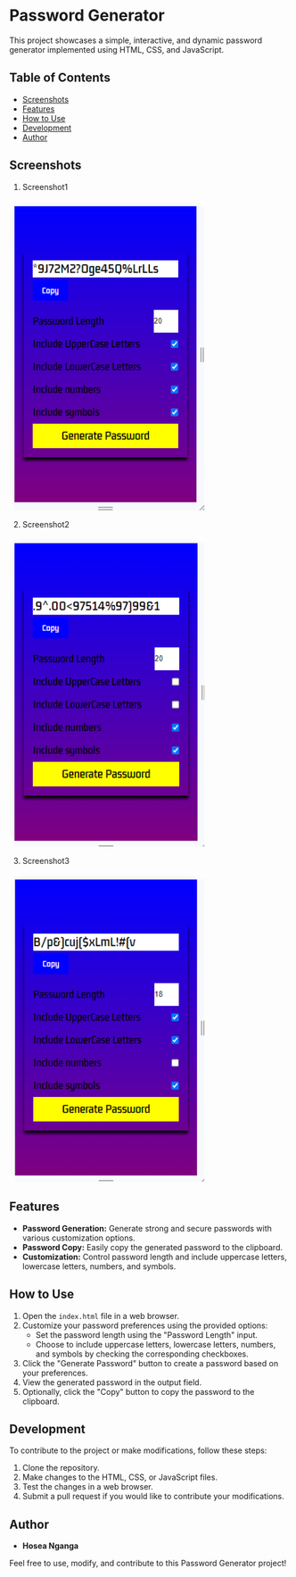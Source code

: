 # Password Generator

This project showcases a simple, interactive, and dynamic password generator implemented using HTML, CSS, and JavaScript.

## Table of Contents
- [Screenshots](#screenshots)
- [Features](#features)
- [How to Use](#how-to-use)
- [Development](#development)
- [Author](#author)


## Screenshots

1. Screenshot1
<img src="screenshots/screenshot1.PNG" width="350px">

2. Screenshot2
<img src="screenshots/screenshot2.PNG" width="350px">

3. Screenshot3
<img src="screenshots/screenshot3.PNG" width="350px">

## Features

- **Password Generation:** Generate strong and secure passwords with various customization options.
- **Password Copy:** Easily copy the generated password to the clipboard.
- **Customization:** Control password length and include uppercase letters, lowercase letters, numbers, and symbols.

## How to Use

1. Open the `index.html` file in a web browser.
2. Customize your password preferences using the provided options:
   - Set the password length using the "Password Length" input.
   - Choose to include uppercase letters, lowercase letters, numbers, and symbols by checking the corresponding checkboxes.
3. Click the "Generate Password" button to create a password based on your preferences.
4. View the generated password in the output field.
5. Optionally, click the "Copy" button to copy the password to the clipboard.

## Development

To contribute to the project or make modifications, follow these steps:

1. Clone the repository.
2. Make changes to the HTML, CSS, or JavaScript files.
3. Test the changes in a web browser.
4. Submit a pull request if you would like to contribute your modifications.

## Author

- **Hosea Nganga**

Feel free to use, modify, and contribute to this Password Generator project!
